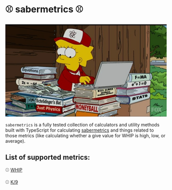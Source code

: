 # ⚾ sabermetrics ⚾

![simpsons-sabermetrics](simpsons-sabermetrics.jpg 'Logo Title Text 1')

`sabermetrics` is a fully tested collection of calculators and utility methods built with TypeScript for calculating [sabermetrics](https://en.wikipedia.org/wiki/Sabermetrics) and things related to those metrics (like calculating whether a give value for WHIP is high, low, or average).

## List of supported metrics:

⚾ [WHIP](https://github.com/el-ethan/sabermetrics/blob/103001c3cf2ac2fd526c3ddf05802730af67e4af/src/pitching/pitching.ts#L1)

⚾ [K/9](https://github.com/el-ethan/sabermetrics/blob/10e48ebee718374301d8c0ace72a01a8ca86aa50/src/pitching/pitching.ts#L5)
